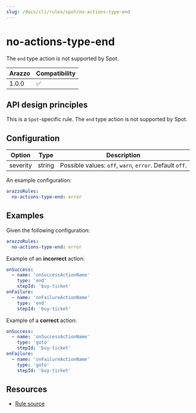 ```yaml
---
slug: /docs/cli/rules/spot/no-actions-type-end
---
```


# no-actions-type-end

The `end` type action is not supported by Spot.

| Arazzo | Compatibility |
| ------ | ------------- |
| 1.0.0  | ✅            |

## API design principles

This is a `Spot`-specific rule.
The `end` type action is not supported by Spot.

## Configuration

| Option   | Type   | Description                                             |
| -------- | ------ | ------------------------------------------------------- |
| severity | string | Possible values: `off`, `warn`, `error`. Default `off`. |

An example configuration:

```yaml
arazzoRules:
  no-actions-type-end: error
```

## Examples

Given the following configuration:

```yaml
arazzoRules:
  no-actions-type-end: error
```

Example of an **incorrect** action:

```yaml Object example
onSuccess:
  - name: 'onSuccessActionName'
    type: 'end'
    stepId: 'buy-ticket'
onFailure:
  - name: 'onFailureActionName'
    type: 'end'
    stepId: 'buy-ticket'
```

Example of a **correct** action:

```yaml Object example
onSuccess:
  - name: 'onSuccessActionName'
    type: 'goto'
    stepId: 'buy-ticket'
onFailure:
  - name: 'onFailureActionName'
    type: 'goto'
    stepId: 'buy-ticket'
```

## Resources

- [Rule source](https://github.com/Redocly/redocly-cli/blob/main/packages/core/src/rules/spot/no-actions-type-end.ts)

